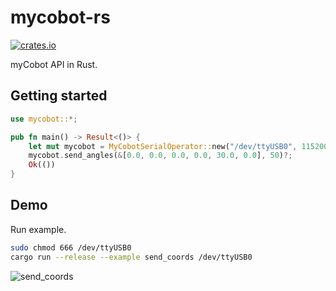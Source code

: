 # mycobot-rs
[![crates.io](https://img.shields.io/crates/v/mycobot.svg)](https://crates.io/crates/mycobot)

myCobot API in Rust.
## Getting started

```rust
use mycobot::*;

pub fn main() -> Result<()> {
    let mut mycobot = MyCobotSerialOperator::new("/dev/ttyUSB0", 115200);
    mycobot.send_angles(&[0.0, 0.0, 0.0, 0.0, 30.0, 0.0], 50)?;
    Ok(())
}
```

## Demo

Run example.

```sh
sudo chmod 666 /dev/ttyUSB0
cargo run --release --example send_coords /dev/ttyUSB0
```

![send_coords](https://raw.githubusercontent.com/neka-nat/mycobot-rs/master/assets/send_coords.gif)
